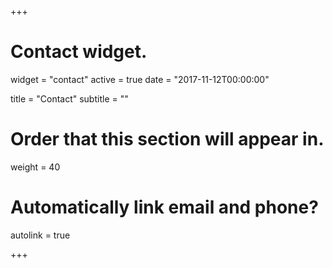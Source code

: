 +++
# Contact widget.
widget = "contact"
active = true
date = "2017-11-12T00:00:00"

title = "Contact"
subtitle = ""

# Order that this section will appear in.
weight = 40

# Automatically link email and phone?
autolink = true

+++

